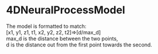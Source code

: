 # 4DNeuralProcessModel
The model is formatted to match: <br>
[x1, y1, z1, t1, x2, y2, z2, t2]=>[d/max_d]
<br>
max_d is the distance between the two points, <br>
d is the distance out from the first point towards 
the second.

